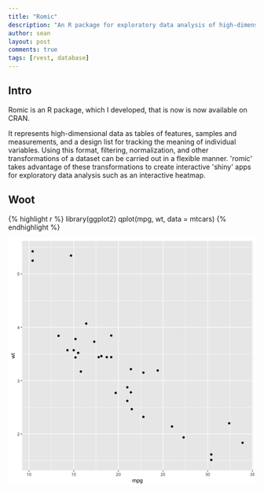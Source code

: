 ```yaml
---
title: "Romic"
description: "An R package for exploratory data analysis of high-dimensional datasets"
author: sean
layout: post
comments: true
tags: [rvest, database]
---
```




## Intro

Romic is an R package, which I developed, that is now is now available on CRAN.

It represents high-dimensional data as tables of features, samples and measurements, and a design list for tracking the meaning of individual variables. Using this format, filtering, normalization, and other transformations of a dataset can be carried out in a flexible manner. 'romic' takes advantage of these transformations to create interactive 'shiny' apps for exploratory data analysis such as an interactive heatmap.

## Woot


{% highlight r %}
library(ggplot2)
qplot(mpg, wt, data = mtcars)
{% endhighlight %}

![plot of chunk unnamed-chunk-1](/figure/source/2021-08-22-romic/unnamed-chunk-1-1.png)

